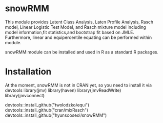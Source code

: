 # snowRMM
 This module provides Latent Class Analysis, Laten Profile Analysis, Rasch model, Linear Logistic Test Model, and Rasch mixture model including model information,fit statistics,and bootstrap fit based on JMLE. Furthermore, linear and equipercentile equating can be performed within module.

snowRMM module can be installed and used in R as a standard R packages.
# Installation
At the moment, snowRMM is not in CRAN yet, so you need to install it via devtools
library(jmv)
library(haven)
library(jmvReadWrite)
library(jmvconnect)

devtools::install_github("twolodzko/equi")
devtools::install_github("cran/mixRasch")
devtools::install_github("hyunsooseol/snowRMM")


